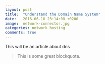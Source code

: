 ```yaml
---
layout: post
title:  "Understand the Domain Name System"
date:   2016-06-18 23:14:08 +0200
image:  network-connector.jpg
categories: network hosting
comments: true
---
```


This will be an article about dns

> This is some great blockquote.
